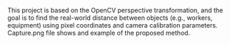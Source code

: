 This project is based on the OpenCV perspective transformation, and the goal is to find the real-world distance between objects (e.g., workers, equipment) using pixel coordinates and camera calibration parameters. Capture.png file shows and example of the proposed method.
